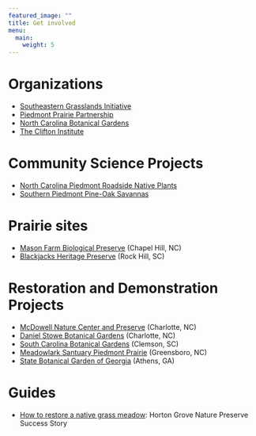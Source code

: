 ```yaml
---
featured_image: ""
title: Get involved
menu:
  main:
    weight: 5
---
```


# Organizations

* [Southeastern Grasslands Initiative](https://www.segrasslands.org/)
* [Piedmont Prairie Partnership](https://www.segrasslands.org/piedmont)
* [North Carolina Botanical Gardens](https://ncbg.unc.edu/)
* [The Clifton Institute](https://cliftoninstitute.org/)

# Community Science Projects

* [North Carolina Piedmont Roadside Native Plants](https://www.inaturalist.org/projects/north-carolina-piedmont-roadside-native-plants)
* [Southern Piedmont Pine-Oak Savannas](https://www.inaturalist.org/projects/southern-piedmont-pine-oak-savannas)

# Prairie sites

* [Mason Farm Biological Preserve](https://ncbg.unc.edu/visit/mason-farm-biological-reserve/) (Chapel Hill, NC)
* [Blackjacks Heritage Preserve](https://www2.dnr.sc.gov/ManagedLands/ManagedLand/ManagedLand/46) (Rock Hill, SC)

# Restoration and Demonstration Projects

* [McDowell Nature Center and Preserve](https://www.mecknc.gov/ParkandRec/StewardshipServices/NatureCenters/Pages/McDowell.aspx) (Charlotte, NC)
* [Daniel Stowe Botanical Gardens](https://www.dsbg.org/visit/explore-the-garden/) (Charlotte, NC)
* [South Carolina Botanical Gardens](https://www.clemson.edu/public/scbg/natural-heritage-garden/piedmont-prairie.html) (Clemson, SC)
* [Meadowlark Santuary Piedmont Prairie](https://www.greensboro-nc.gov/departments/parks-recreation/parks-gardens/price-park/meadowlark-sanctuary-piedmont-prairie) (Greensboro, NC)
* [State Botanical Garden of Georgia](https://botgarden.uga.edu/state-botanical-garden-georgia-prairie-restoration/) (Athens, GA)

# Guides

* [How to restore a native grass meadow](https://www.fws.gov/raleigh/pdfs/NativeGrassFactsheet.pdf): Horton Grove Nature Preserve Success Story

